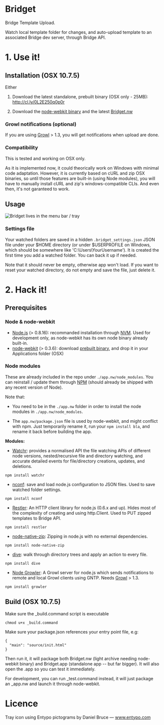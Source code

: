 # Bridget

Bridge Template Upload.

Watch local template folder for changes, and auto-upload template to an associated Bridge dev server, through Bridge API.

# 1. Use it!

## Installation (OSX 10.7.5)

Either

1. Download the latest standalone, prebuilt binary (OSX only - 25MB): http://cl.ly/0L2E250q0p0r

2. Download the [node-webkit binary](https://github.com/rogerwang/node-webkit#downloads) and the latest [Bridget.nw](https://github.com/julienma/Bridget/raw/master/build/Bridget.nw)

### Growl notifications (optional)

If you are using [Growl](http://growl.info) > 1.3, you will get notifications when upload are done.

### Compatibility

This is tested and working on OSX only.

As it is implemented now, it could theorically work on Windows with minimal code adaptation.
However, it is currently based on cURL and zip OSX binaries, so until those features are built-in (using Node modules), you will have to manually install cURL and zip's windows-compatible CLIs. And even then, it's not garanteed to work.

## Usage

![Bridget lives in the menu bar / tray](https://raw.github.com/julienma/Bridget/master/readme.png)

### Settings file

Your watched folders are saved in a hidden `.bridget_settings.json` JSON file under your $HOME directory (or under $USERPROFILE on Windows, which should be somewhere like 'C:\Users\YourUsername').
It is created the first time you add a watched folder.
You can back it up if needed.

Note that it should never be empty, otherwise app won't load.
If you want to reset your watched directory, do not empty and save the file, just delete it.

# 2. Hack it!

## Prerequisites

### Node & node-webkit

- [Node.js](http://nodejs.org/) (> 0.8.16): recommanded installation through [NVM](https://github.com/creationix/nvm). Used for development only, as node-webkit has its own node binary already built-in.
- [node-webkit](https://github.com/rogerwang/node-webkit) (> 0.3.6): download [prebuilt binary](https://github.com/rogerwang/node-webkit#downloads), and drop it in your Applications folder (OSX)

### Node modules

These are already included in the repo under `./app.nw/node_modules`.
You can reinstall / update them through [NPM](https://npmjs.org/) (should already be shipped with any recent version of Node).

Note that:

- You need to be in the `./app.nw` folder in order to install the node modules in `./app.nw/node_modules`.

- The `app.nw/package.json` file is used by node-webkit, and might conflict with npm. Just temporarily rename it, run your `npm install bla`, and rename it back before building the app.

**Modules:**

- [Watchr](https://github.com/bevry/watchr): provides a normalised API the file watching APIs of different node versions, nested/recursive file and directory watching, and accurate detailed events for file/directory creations, updates, and deletions.

```
npm install watchr
```

- [nconf](https://github.com/flatiron/nconf): save and load node.js configuration to JSON files. Used to save watched folder settings.

```
npm install nconf
```

- [Restler](https://github.com/danwrong/restler): An HTTP client library for node.js (0.6.x and up). Hides most of the complexity of creating and using http.Client. Used to PUT zipped templates to Bridge API.

```
npm install restler
```

- [node-native-zip](https://github.com/janjongboom/node-native-zip): Zipping in node.js with no external dependencies.

```
npm install node-native-zip
```

- [dive](https://github.com/pvorb/node-dive): walk through directory trees and apply an action to every file.

```
npm install dive
```

- [Node Growler](https://github.com/betamos/Node-Growler): A Growl server for node.js which sends notifications to remote and local Growl clients using GNTP. Needs [Growl](http://growl.info) > 1.3.

```
npm install growler
```

## Build (OSX 10.7.5)

Make sure the _build.command script is executable

```
chmod u+x _build.command
```

Make sure your package.json references your entry point file, e.g:
```
{
  "main": "source/init.html"
}
```

Then run it, it will package both Bridget.nw (light archive needing node-webkit binary) and Bridget.app (standalone app -- but far bigger).
It will also open the .app so you can test it immediately.

For development, you can run _test.command instead, it will just package an _app.nw and launch it through node-webkit.

# Licence

Tray icon using Entypo pictograms by Daniel Bruce — www.entypo.com
